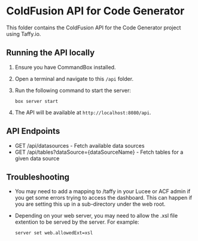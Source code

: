 # ColdFusion API for Code Generator

This folder contains the ColdFusion API for the Code Generator project using Taffy.io.

## Running the API locally

1. Ensure you have CommandBox installed.
2. Open a terminal and navigate to this `/api` folder.
3. Run the following command to start the server:

   ```
   box server start
   ```

4. The API will be available at `http://localhost:8080/api`.

## API Endpoints

- GET /api/datasources - Fetch available data sources
- GET /api/tables?dataSource={dataSourceName} - Fetch tables for a given data source

## Troubleshooting

- You may need to add a mapping to /taffy in your Lucee or ACF admin if you get some errors trying to access the dashboard. This can happen if you are setting this up in a sub-directory under the web root.
- Depending on your web server, you may need to allow the .xsl file extention to be served by the server. For example:

  ```
  server set web.allowedExt=xsl
  ```
